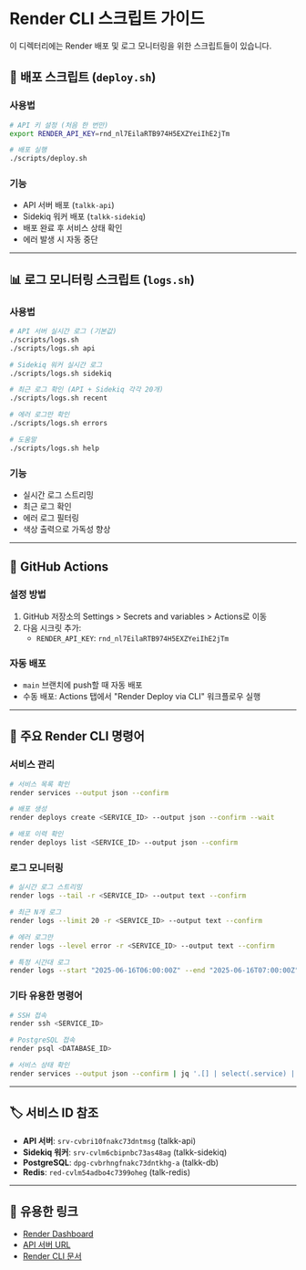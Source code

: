 # Render CLI 스크립트 가이드

이 디렉터리에는 Render 배포 및 로그 모니터링을 위한 스크립트들이 있습니다.

## 🚀 배포 스크립트 (`deploy.sh`)

### 사용법
```bash
# API 키 설정 (처음 한 번만)
export RENDER_API_KEY=rnd_nl7EilaRTB974H5EXZYeiIhE2jTm

# 배포 실행
./scripts/deploy.sh
```

### 기능
- API 서버 배포 (`talkk-api`)
- Sidekiq 워커 배포 (`talkk-sidekiq`)
- 배포 완료 후 서비스 상태 확인
- 에러 발생 시 자동 중단

---

## 📊 로그 모니터링 스크립트 (`logs.sh`)

### 사용법
```bash
# API 서버 실시간 로그 (기본값)
./scripts/logs.sh
./scripts/logs.sh api

# Sidekiq 워커 실시간 로그
./scripts/logs.sh sidekiq

# 최근 로그 확인 (API + Sidekiq 각각 20개)
./scripts/logs.sh recent

# 에러 로그만 확인
./scripts/logs.sh errors

# 도움말
./scripts/logs.sh help
```

### 기능
- 실시간 로그 스트리밍
- 최근 로그 확인
- 에러 로그 필터링
- 색상 출력으로 가독성 향상

---

## 🔧 GitHub Actions

### 설정 방법
1. GitHub 저장소의 Settings > Secrets and variables > Actions로 이동
2. 다음 시크릿 추가:
   - `RENDER_API_KEY`: `rnd_nl7EilaRTB974H5EXZYeiIhE2jTm`

### 자동 배포
- `main` 브랜치에 push할 때 자동 배포
- 수동 배포: Actions 탭에서 "Render Deploy via CLI" 워크플로우 실행

---

## 📝 주요 Render CLI 명령어

### 서비스 관리
```bash
# 서비스 목록 확인
render services --output json --confirm

# 배포 생성
render deploys create <SERVICE_ID> --output json --confirm --wait

# 배포 이력 확인
render deploys list <SERVICE_ID> --output json --confirm
```

### 로그 모니터링
```bash
# 실시간 로그 스트리밍
render logs --tail -r <SERVICE_ID> --output text --confirm

# 최근 N개 로그
render logs --limit 20 -r <SERVICE_ID> --output text --confirm

# 에러 로그만
render logs --level error -r <SERVICE_ID> --output text --confirm

# 특정 시간대 로그
render logs --start "2025-06-16T06:00:00Z" --end "2025-06-16T07:00:00Z" -r <SERVICE_ID>
```

### 기타 유용한 명령어
```bash
# SSH 접속
render ssh <SERVICE_ID>

# PostgreSQL 접속
render psql <DATABASE_ID>

# 서비스 상태 확인
render services --output json --confirm | jq '.[] | select(.service) | {name: .service.name, status: .service.suspended}'
```

---

## 🏷️ 서비스 ID 참조

- **API 서버**: `srv-cvbri10fnakc73dntmsg` (talkk-api)
- **Sidekiq 워커**: `srv-cvlm6cbipnbc73as48ag` (talkk-sidekiq)
- **PostgreSQL**: `dpg-cvbrhngfnakc73dntkhg-a` (talkk-db)
- **Redis**: `red-cvlm54adbo4c7399oheg` (talk-redis)

---

## 🔗 유용한 링크

- [Render Dashboard](https://dashboard.render.com)
- [API 서버 URL](https://talkk-api.onrender.com)
- [Render CLI 문서](https://render.com/docs/cli) 